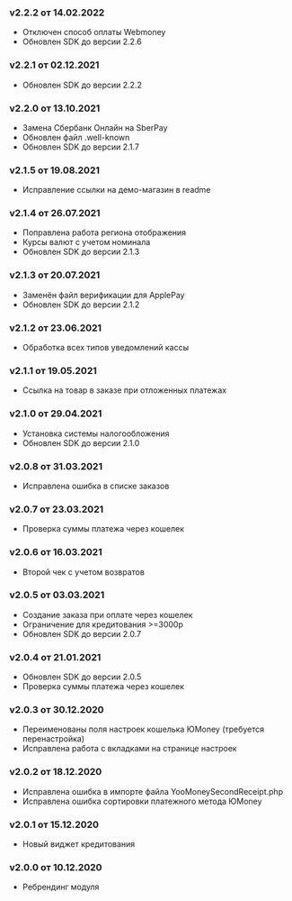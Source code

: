 ### v2.2.2 от 14.02.2022
* Отключен способ оплаты Webmoney
* Обновлен SDK до версии 2.2.6

### v2.2.1 от 02.12.2021
* Обновлен SDK до версии 2.2.2

### v2.2.0 от 13.10.2021
* Замена Сбербанк Онлайн на SberPay
* Обновлен файл .well-known
* Обновлен SDK до версии 2.1.7

### v2.1.5 от 19.08.2021
* Исправление ссылки на демо-магазин в readme

### v2.1.4 от 26.07.2021
* Поправлена работа региона отображения
* Курсы валют с учетом номинала
* Обновлен SDK до версии 2.1.3

### v2.1.3 от 20.07.2021
* Заменён файл верификации для ApplePay
* Обновлен SDK до версии 2.1.2

### v2.1.2 от 23.06.2021
* Обработка всех типов уведомлений кассы

### v2.1.1 от 19.05.2021
* Ссылка на товар в заказе при отложенных платежах

### v2.1.0 от 29.04.2021
* Установка системы налогообложения
* Обновлен SDK до версии 2.1.0

### v2.0.8 от 31.03.2021
* Исправлена ошибка в списке заказов

### v2.0.7 от 23.03.2021
* Проверка суммы платежа через кошелек

### v2.0.6 от 16.03.2021
* Второй чек с учетом возвратов

### v2.0.5 от 03.03.2021
* Создание заказа при оплате через кошелек
* Ограничение для кредитования >=3000р
* Обновлен SDK до версии 2.0.7

### v2.0.4 от 21.01.2021
* Обновлен SDK до версии 2.0.5
* Проверка суммы платежа через кошелек

### v2.0.3 от 30.12.2020
* Переименованы поля настроек кошелька ЮMoney (требуется перенастройка)
* Исправлена работа с вкладками на странице настроек

### v2.0.2 от 18.12.2020
* Исправлена ошибка в импорте файла YooMoneySecondReceipt.php
* Исправлена ошибка сортировки платежного метода ЮMoney

### v2.0.1 от 15.12.2020
* Новый виджет кредитования

### v2.0.0 от 10.12.2020
* Ребрендинг модуля
